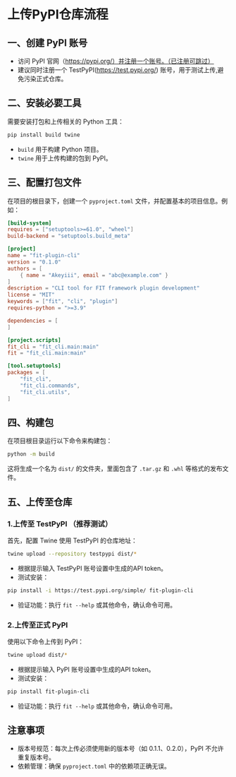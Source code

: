 # 上传PyPI仓库流程

## 一、创建 PyPI 账号
- 访问 PyPI 官网（https://pypi.org/）并注册一个账号。（已注册可跳过）
- 建议同时注册一个 TestPyPI(https://test.pypi.org/) 账号，用于测试上传,避免污染正式仓库。
## 二、安装必要工具
需要安装打包和上传相关的 Python 工具：
```bash
pip install build twine
```
- `build` 用于构建 Python 项目。
- `twine` 用于上传构建的包到 PyPI。
## 三、配置打包文件
在项目的根目录下，创建一个 `pyproject.toml` 文件，并配置基本的项目信息。例如：
```toml
[build-system]
requires = ["setuptools>=61.0", "wheel"]
build-backend = "setuptools.build_meta"

[project]
name = "fit-plugin-cli"
version = "0.1.0"
authors = [
    { name = "Akeyiii", email = "abc@example.com" }
]
description = "CLI tool for FIT framework plugin development"
license = "MIT"
keywords = ["fit", "cli", "plugin"]
requires-python = ">=3.9"

dependencies = [
]

[project.scripts]
fit_cli = "fit_cli.main:main"
fit = "fit_cli.main:main"

[tool.setuptools]
packages = [
    "fit_cli",
    "fit_cli.commands",
    "fit_cli.utils",
]

```
## 四、构建包
在项目根目录运行以下命令来构建包：
```bash
python -m build
```
这将生成一个名为 `dist/` 的文件夹，里面包含了 `.tar.gz` 和 `.whl` 等格式的发布文件。
## 五、上传至仓库
### 1.上传至 TestPyPI （推荐测试）
首先，配置 Twine 使用 TestPyPI 的仓库地址：
```bash
twine upload --repository testpypi dist/*
```
- 根据提示输入 TestPyPI 账号设置中生成的API token。
- 测试安装：
```bash
pip install -i https://test.pypi.org/simple/ fit-plugin-cli
```
- 验证功能：执行 `fit --help` 或其他命令，确认命令可用。
### 2.上传至正式 PyPI
使用以下命令上传到 PyPI：
```bash
twine upload dist/*
```
- 根据提示输入 PyPI 账号设置中生成的API token。
- 测试安装：
```bash
pip install fit-plugin-cli
```
- 验证功能：执行 `fit --help` 或其他命令，确认命令可用。
## 注意事项
- 版本号规范：每次上传必须使用新的版本号（如 0.1.1、0.2.0），PyPI 不允许重复版本号。
- 依赖管理：确保 `pyproject.toml` 中的依赖项正确无误。